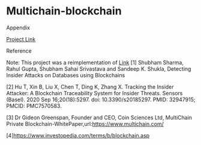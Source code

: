 # Multichain-blockchain


Appendix

[Project Link](https://github.com/harish-udhay/Multichain-blockchain)

Reference

Note: This project was a reimplementation of [Link](https://github.com/Miraj50/Blockchain-Database)
[1] Shubham Sharma, Rahul Gupta, Shubham Sahai Srivastava and Sandeep K. Shukla, Detecting Insider Attacks on Databases using Blockchains

[2] Hu T, Xin B, Liu X, Chen T, Ding K, Zhang X. Tracking the Insider Attacker: A Blockchain Traceability System for Insider Threats. Sensors (Basel). 2020 Sep 16;20(18):5297. doi: 10.3390/s20185297. PMID: 32947915; PMCID: PMC7570583.

[3] Dr Gideon Greenspan, Founder and CEO, Coin Sciences Ltd, MultiChain Private Blockchain-WhitePaper,url:https://www.multichain.com/

[4]https://www.investopedia.com/terms/b/blockchain.asp

